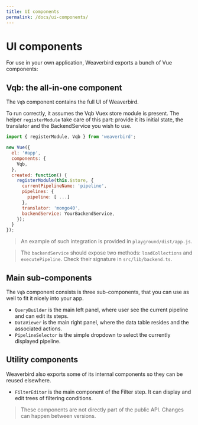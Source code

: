 ```yaml
---
title: UI components
permalink: /docs/ui-components/
---
```


# UI components

For use in your own application, Weaverbird exports a bunch of Vue components:

## Vqb: the all-in-one component

The `Vqb` component contains the full UI of Weaverbird.

To run correctly, it assumes the Vqb Vuex store module is present. The helper `registerModule` take care of this part: provide it its initial state, the translator and the BackendService you wish to use. 

```js
import { registerModule, Vqb } from 'weaverbird';

new Vue({
  el: '#app',
  components: {
    Vqb,
  },
  created: function() {
    registerModule(this.$store, {
      currentPipelineName: 'pipeline',
      pipelines: {
        pipeline: [ ...]
      },
      translator: 'mongo40',
      backendService: YourBackendService,
    });
  }
});

```

> An example of such integration is provided in `playground/dist/app.js`.

> The `backendService` should expose two methods: `loadCollections` and `executePipeline`. Check their signature in `src/lib/backend.ts`.

## Main sub-components

The `Vqb` component consists is three sub-components, that you can use as well to fit it nicely into your app.

- `QueryBuilder` is the main left panel, where user see the current pipeline and can edit its steps.
- `DataViewer` is the main right panel, where the data table resides and the associated actions.
- `PipelineSelector` is the simple dropdown to select the currently displayed pipeline.

## Utility components

Weaverbird also exports some of its internal components so they can be reused elsewhere.

- `FilterEditor` is the main component of the Filter step. It can display and edit trees of filtering conditions.

> These components are not directly part of the public API. Changes can happen between versions.
